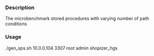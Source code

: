 ### Description
The microbenchmark stored procedures with varying number of path conditions

### Usage
./gen_sps.sh 10.0.0.104 3307 root admin shopizer_hgs